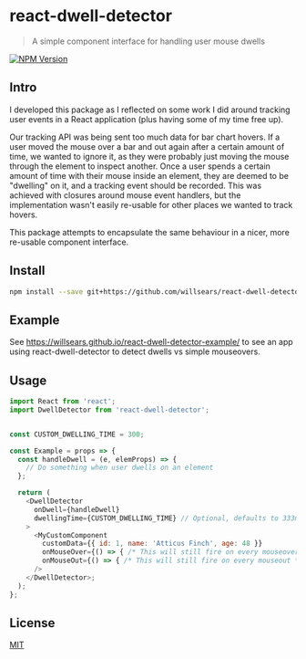 # react-dwell-detector

> A simple component interface for handling user mouse dwells

[![NPM Version][npm-image]][npm-url]

## Intro

I developed this package as I reflected on some work I did around tracking user events in a React application (plus having some of my time free up).

Our tracking API was being sent too much data for bar chart hovers. If a user moved the mouse over a bar and out again after a certain amount of time, we wanted to ignore it, as they were probably just moving the mouse through the element to inspect another. Once a user spends a certain amount of time with their mouse inside an element, they are deemed to be "dwelling" on it, and a tracking event should be recorded. This was achieved with closures around mouse event handlers, but the implementation wasn't easily re-usable for other places we wanted to track hovers.

This package attempts to encapsulate the same behaviour in a nicer, more re-usable component interface.

## Install

```bash
npm install --save git+https://github.com/willsears/react-dwell-detector.git
```

## Example

See https://willsears.github.io/react-dwell-detector-example/ to see an app using react-dwell-detector to detect dwells vs simple mouseovers.

## Usage

```javascript
import React from 'react';
import DwellDetector from 'react-dwell-detector';


const CUSTOM_DWELLING_TIME = 300;

const Example = props => {
  const handleDwell = (e, elemProps) => {
    // Do something when user dwells on an element
  };

  return (
    <DwellDetector
      onDwell={handleDwell}
      dwellingTime={CUSTOM_DWELLING_TIME} // Optional, defaults to 333ms
    >
      <MyCustomComponent
        customData={{ id: 1, name: 'Atticus Finch', age: 48 }}
        onMouseOver={() => { /* This will still fire on every mouseover */}}
        onMouseOut={() => { /* This will still fire on every mouseout */}}
      />
    </DwellDetector>;
  );
};
```

## License

[MIT](http://vjpr.mit-license.org)

[npm-image]: https://img.shields.io/npm/v/live-xxx.svg
[npm-url]: https://npmjs.org/package/live-xxx
